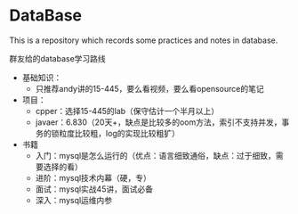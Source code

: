 # DataBase

This is a repository which records some practices and notes in database.



群友给的database学习路线

- 基础知识：
  - 只推荐andy讲的15-445，要么看视频，要么看opensource的笔记
- 项目：
  - cpper：选择15-445的lab（保守估计一个半月以上）
  - javaer：6.830（20天+，缺点是比较多的oom方法，索引不支持并发，事务的锁粒度比较粗，log的实现比较粗犷）
- 书籍
  - 入门：mysql是怎么运行的（优点：语言细致通俗，缺点：过于细致，需要选择的看）
  - 进阶：mysql技术内幕（硬，专）
  - 面试：mysql实战45讲，面试必备
  - 深入：mysql运维内参